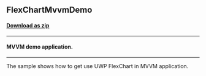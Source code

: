 ## FlexChartMvvmDemo
#### [Download as zip](https://downgit.github.io/#/home?url=https://github.com/GrapeCity/ComponentOne-UWP-Samples/tree/master/C1.UWP.FlexChart/VB/FlexChartMvvmDemo)
____
#### MVVM demo application.
____
The sample shows how to get use UWP FlexChart in MVVM application.
